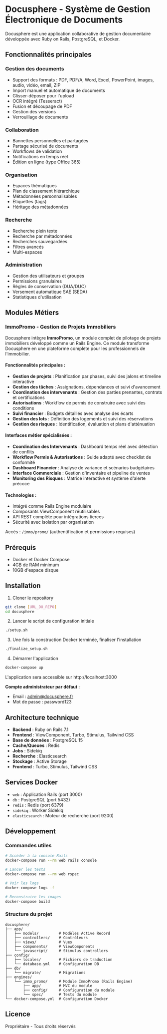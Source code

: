 # Docusphere - Système de Gestion Électronique de Documents

Docusphere est une application collaborative de gestion documentaire développée avec Ruby on Rails, PostgreSQL, et Docker.

## Fonctionnalités principales

### Gestion des documents
- Support des formats : PDF, PDF/A, Word, Excel, PowerPoint, images, audio, vidéo, email, ZIP
- Import manuel et automatique de documents
- Glisser-déposer pour l'upload
- OCR intégré (Tesseract)
- Fusion et découpage de PDF
- Gestion des versions
- Verrouillage de documents

### Collaboration
- Bannettes personnelles et partagées
- Partage sécurisé de documents
- Workflows de validation
- Notifications en temps réel
- Édition en ligne (type Office 365)

### Organisation
- Espaces thématiques
- Plan de classement hiérarchique
- Métadonnées personnalisables
- Étiquettes (tags)
- Héritage des métadonnées

### Recherche
- Recherche plein texte
- Recherche par métadonnées
- Recherches sauvegardées
- Filtres avancés
- Multi-espaces

### Administration
- Gestion des utilisateurs et groupes
- Permissions granulaires
- Règles de conservation (DUA/DUC)
- Versement automatique SAE (SEDA)
- Statistiques d'utilisation

## Modules Métiers

### ImmoPromo - Gestion de Projets Immobiliers

Docusphere intègre **ImmoPromo**, un module complet de pilotage de projets immobiliers développé comme un Rails Engine. Ce module transforme Docusphere en une plateforme complète pour les professionnels de l'immobilier.

#### Fonctionnalités principales :
- **Gestion de projets** : Planification par phases, suivi des jalons et timeline interactive
- **Gestion des tâches** : Assignations, dépendances et suivi d'avancement  
- **Coordination des intervenants** : Gestion des parties prenantes, contrats et certifications
- **Autorisations** : Workflow de permis de construire avec suivi des conditions
- **Suivi financier** : Budgets détaillés avec analyse des écarts
- **Gestion des lots** : Définition des logements et suivi des réservations
- **Gestion des risques** : Identification, évaluation et plans d'atténuation

#### Interfaces métier spécialisées :
- **Coordination des Intervenants** : Dashboard temps réel avec détection de conflits
- **Workflow Permis & Autorisations** : Guide adapté avec checklist de conformité
- **Dashboard Financier** : Analyse de variance et scénarios budgétaires
- **Interface Commerciale** : Gestion d'inventaire et pipeline de ventes
- **Monitoring des Risques** : Matrice interactive et système d'alerte précoce

#### Technologies :
- Intégré comme Rails Engine modulaire
- Composants ViewComponent réutilisables
- API REST complète pour intégrations tierces
- Sécurité avec isolation par organisation

Accès : `/immo/promo/` (authentification et permissions requises)

## Prérequis

- Docker et Docker Compose
- 4GB de RAM minimum
- 10GB d'espace disque

## Installation

1. Cloner le repository
```bash
git clone [URL_DU_REPO]
cd docusphere
```

2. Lancer le script de configuration initiale
```bash
./setup.sh
```

3. Une fois la construction Docker terminée, finaliser l'installation
```bash
./finalize_setup.sh
```

4. Démarrer l'application
```bash
docker-compose up
```

L'application sera accessible sur http://localhost:3000

**Compte administrateur par défaut :**
- Email : admin@docusphere.fr
- Mot de passe : password123

## Architecture technique

- **Backend** : Ruby on Rails 7.1
- **Frontend** : ViewComponent, Turbo, Stimulus, Tailwind CSS
- **Base de données** : PostgreSQL 15
- **Cache/Queues** : Redis
- **Jobs** : Sidekiq
- **Recherche** : Elasticsearch
- **Stockage** : Active Storage
- **Frontend** : Turbo, Stimulus, Tailwind CSS

## Services Docker

- `web` : Application Rails (port 3000)
- `db` : PostgreSQL (port 5432)
- `redis` : Redis (port 6379)
- `sidekiq` : Worker Sidekiq
- `elasticsearch` : Moteur de recherche (port 9200)

## Développement

### Commandes utiles

```bash
# Accéder à la console Rails
docker-compose run --rm web rails console

# Lancer les tests
docker-compose run --rm web rspec

# Voir les logs
docker-compose logs -f

# Reconstruire les images
docker-compose build
```

### Structure du projet

```
docusphere/
├── app/
│   ├── models/         # Modèles Active Record
│   ├── controllers/    # Contrôleurs
│   ├── views/          # Vues
│   ├── components/     # ViewComponents
│   └── javascript/     # Stimulus controllers
├── config/
│   ├── locales/        # Fichiers de traduction
│   └── database.yml    # Configuration DB
├── db/
│   └── migrate/        # Migrations
├── engines/
│   └── immo_promo/     # Module ImmoPromo (Rails Engine)
│       ├── app/        # MVC du module
│       ├── config/     # Configuration du module
│       └── spec/       # Tests du module
└── docker-compose.yml  # Configuration Docker
```

## Licence

Propriétaire - Tous droits réservés